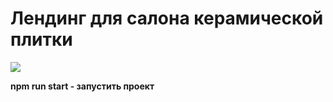 # Лендинг для салона керамической плитки
![](https://github.com/NightWitch19/Eurotile_Shop/blob/main/eurotile_shop.gif)

**npm run start - запустить проект**
